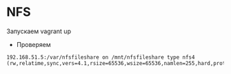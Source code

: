 # NFS

Запускаем vagrant up

* Проверяем

```
192.168.51.5:/var/nfsfileshare on /mnt/nfsfileshare type nfs4 (rw,relatime,sync,vers=4.1,rsize=65536,wsize=65536,namlen=255,hard,proto=tcp,timeo=600,retrans=2,sec=sys,clientaddr=192.168.51.20,local_lock=none,addr=192.168.51.5)
```

